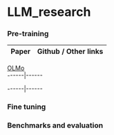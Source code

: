 # LLM_research

### Pre-training
Paper | Github / Other links  
------|------
[OLMo](https://arxiv.org/pdf/2402.00838v2.pdf)  
------|------  
  
------|------  

### Fine tuning

### Benchmarks and evaluation

